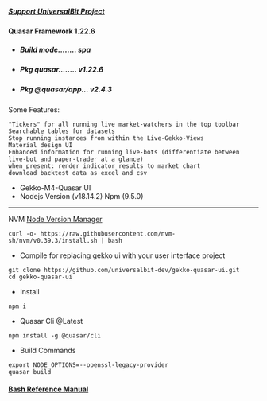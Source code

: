 ##### [Support UniversalBit Project](https://github.com/universalbit-dev/universalbit-dev/tree/main/support)

#### Quasar Framework 1.22.6
- ##### Build mode........ spa
- ##### Pkg quasar........ v1.22.6
- ##### Pkg @quasar/app... v2.4.3

Some Features:

    "Tickers" for all running live market-watchers in the top toolbar
    Searchable tables for datasets
    Stop running instances from within the Live-Gekko-Views
    Material design UI
    Enhanced information for running live-bots (differentiate between live-bot and paper-trader at a glance)
    when present: render indicator results to market chart
    download backtest data as excel and csv


- Gekko-M4-Quasar UI 
- Nodejs Version (v18.14.2) Npm (9.5.0)
---
NVM [Node Version Manager](https://github.com/nvm-sh/nvm)
```
curl -o- https://raw.githubusercontent.com/nvm-sh/nvm/v0.39.3/install.sh | bash
```

- Compile for replacing gekko ui with your user interface project
```
git clone https://github.com/universalbit-dev/gekko-quasar-ui.git
cd gekko-quasar-ui
```

- Install
```
npm i
```

- Quasar Cli @Latest
```
npm install -g @quasar/cli
```

- Build Commands
```
export NODE_OPTIONS=--openssl-legacy-provider
quasar build
```



#### [Bash Reference Manual](https://www.gnu.org/software/bash/manual/html_node/index.html)
